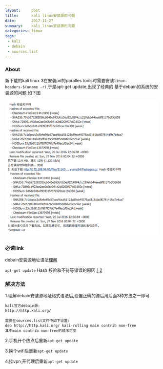 ```yaml
---
layout:     post
title:      kali linux安装源的问题
date:       2017-11-27
summary:    kali linux安装源的问题
categories: linux
tags:
 - kali
 - debain
 - sources.list
---
```


### About

新下载的kali linux 3在安装pd的paralles tools时需要安装`linux-headers-$(uname -r)`,于是apt-get update,出现了经典的
基于debain的系统的安装源的问题,如下图

<img src="https://raw.githubusercontent.com/3xp10it/pic/master/kali3.png">

### 必读link

debain安装源地址语法[理解][1]

`apt-get update` Hash 校验和不符等错误的原因
[1][2]
[2][3]

[1]: http://www.cnblogs.com/beanmoon/p/3387652.html
[2]: http://www.kali.org.cn/thread-23272-1-1.html
[3]: http://forum.ubuntu.org.cn/viewtopic.php?t=473765

### 解决方法

1.理解debain安装源地址格式语法后,设置正确的源后用后面3种方法之一即可

```
kali官方debain源:
http://http.kali.org/

需要在sources.list文件中如下设置:
deb http://http.kali.org/ kali-rolling main contrib non-free
其中main contrib non-free的顺序可变
```

2.手机开个热点后重新`apt-get update`

3.换个wifi后重新`apt-get update`

4.挂vpn,开代理后重新`apt-get update`
